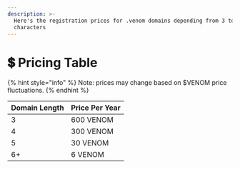 ```yaml
---
description: >-
  Here's the registration prices for .venom domains depending from 3 to 6+
  characters
---
```


# 💲 Pricing Table

{% hint style="info" %}
Note: prices may change based on $VENOM price fluctuations.
{% endhint %}

| Domain Length | Price Per Year |
| ------------- | -------------- |
| 3             | 600 VENOM      |
| 4             | 300 VENOM      |
| 5             | 30 VENOM       |
| 6+            | 6 VENOM        |

